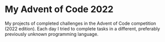 # My Advent of Code 2022
 My projects of completed challenges in the Advent of Code competition (2022 edition). Each day I tried to complete tasks in a different, preferably previously unknown programming language.
